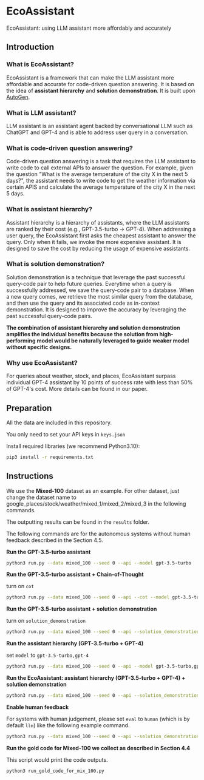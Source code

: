 # EcoAssistant

EcoAssistant: using LLM assistant more affordably and accurately


## Introduction

### What is EcoAssistant?

EcoAssistant is a framework that can make the LLM assistant more affordable and accurate for code-driven question answering. It is based on the idea of **assistant hierarchy** and **solution demonstration**.
It is built upon [AutoGen](https://github.com/microsoft/autogen).

### What is LLM assistant?

LLM assistant is an assistant agent backed by conversational LLM such as ChatGPT and GPT-4 and is able to address user query in a conversation.

### What is code-driven question answering?

Code-driven question answering is a task that requires the LLM assistant to write code to call external APIs to answer the question. 
For example, given the question "What is the average temperature of the city X in the next 5 days?", the assistant needs to write code to get the weather information via certain APIS and calculate the average temperature of the city X in the next 5 days.


### What is assistant hierarchy?

Assistant hierarchy is a hierarchy of assistants, where the LLM assistants are ranked by their cost (e.g., GPT-3.5-turbo -> GPT-4). 
When addressing a user query, the EcoAssistant first asks the cheapest assistant to answer the query. 
Only when it fails, we invoke the more expensive assistant. It is designed to save the cost by reducing the usage of expensive assistants.

### What is solution demonstration?

Solution demonstration is a technique that leverage the past successful query-code pair to help future queries.
Everytime when a query is successfully addressed, we save the query-code pair to a database. 
When a new query comes, we retrieve the most similar query from the database, and then use the query and its associated code as in-context demonstration.
It is designed to improve the accuracy by leveraging the past successful query-code pairs.

**The combination of assistant hierarchy and solution demonstration amplifies the individual benefits because the solution from high-performing model would be naturally leveraged to guide weaker model without specific designs.**

### Why use EcoAssistant?

For queries about weather, stock, and places, EcoAssistant surpass individual GPT-4 assistant by 10 points of success rate with less than 50% of GPT-4's cost.
More details can be found in our paper.

## Preparation

All the data are included in this repository.

You only need to set your API keys in `keys.json`

Install required libraries (we recommend Python3.10):

```bash
pip3 install -r requirements.txt
```

## Instructions

We use the **Mixed-100** dataset as an example. For other dataset, just change the dataset name to google_places/stock/weather/mixed_1/mixed_2/mixed_3 in the following commands.

The outputting results can be found in the `results` folder.

The following commands are for the autonomous systems without human feedback described in the Section 4.5.


**Run the GPT-3.5-turbo assistant**

```bash
python3 run.py --data mixed_100 --seed 0 --api --model gpt-3.5-turbo 
```

**Run the GPT-3.5-turbo assistant + Chain-of-Thought**

turn on `cot`

```bash
python3 run.py --data mixed_100 --seed 0 --api --cot --model gpt-3.5-turbo 
```


**Run the GPT-3.5-turbo assistant + solution demonstration**

turn on `solution_demonstration`

```bash
python3 run.py --data mixed_100 --seed 0 --api --solution_demonstration --model gpt-3.5-turbo 
```


**Run the assistant hierarchy (GPT-3.5-turbo + GPT-4)**

set `model` to `gpt-3.5-turbo,gpt-4` 

```bash
python3 run.py --data mixed_100 --seed 0 --api --model gpt-3.5-turbo,gpt-4
```


**Run the EcoAssistant: assistant hierarchy (GPT-3.5-turbo + GPT-4) + solution demonstration**

```bash
python3 run.py --data mixed_100 --seed 0 --api --solution_demonstration --model gpt-3.5-turbo,gpt-4
```

**Enable human feedback**

For systems with human judgement, please set `eval` to `human` (which is by default `llm`) like the following example command.

```bash
python3 run.py --data mixed_100 --seed 0 --api --solution_demonstration --model gpt-3.5-turbo,gpt-4 --eval human
```

**Run the gold code for Mixed-100 we collect as described in Section 4.4**

This script would print the code outputs.

```bash
python3 run_gold_code_for_mix_100.py
```